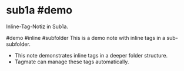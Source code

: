 # sub1a #demo

Inline-Tag-Notiz in Sub1a.

#demo #inline #subfolder
This is a demo note with inline tags in a sub-subfolder.

- This note demonstrates inline tags in a deeper folder structure.
- Tagmate can manage these tags automatically.
